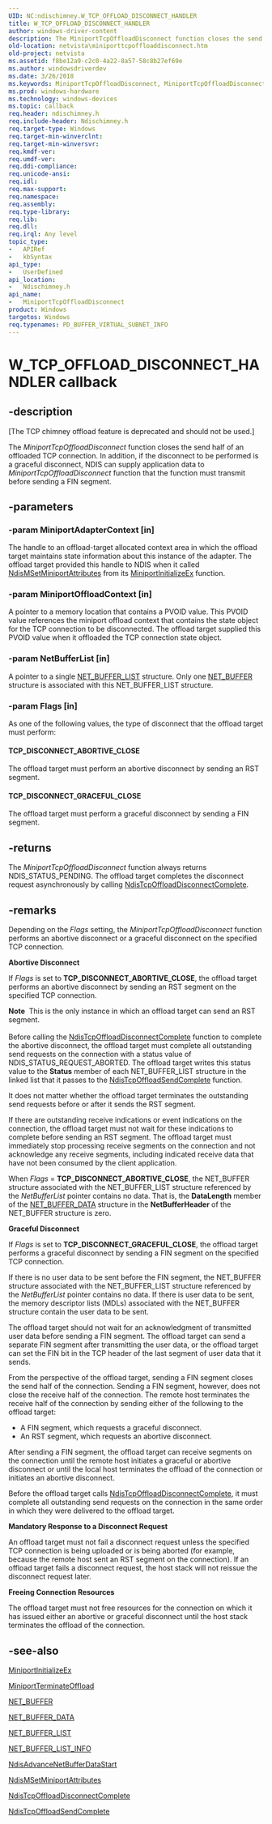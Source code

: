 ```yaml
---
UID: NC:ndischimney.W_TCP_OFFLOAD_DISCONNECT_HANDLER
title: W_TCP_OFFLOAD_DISCONNECT_HANDLER
author: windows-driver-content
description: The MiniportTcpOffloadDisconnect function closes the send half of an offloaded TCP connection.
old-location: netvista\miniporttcpoffloaddisconnect.htm
old-project: netvista
ms.assetid: f8be12a9-c2c0-4a22-8a57-58c8b27ef69e
ms.author: windowsdriverdev
ms.date: 3/26/2018
ms.keywords: MiniportTcpOffloadDisconnect, MiniportTcpOffloadDisconnect callback function [Network Drivers Starting with Windows Vista], W_TCP_OFFLOAD_DISCONNECT_HANDLER, ndischimney/MiniportTcpOffloadDisconnect, netvista.miniporttcpoffloaddisconnect, tcp_chim_miniport_func_70f2c816-ff74-4297-9d87-50c983a03f2d.xml
ms.prod: windows-hardware
ms.technology: windows-devices
ms.topic: callback
req.header: ndischimney.h
req.include-header: Ndischimney.h
req.target-type: Windows
req.target-min-winverclnt: 
req.target-min-winversvr: 
req.kmdf-ver: 
req.umdf-ver: 
req.ddi-compliance: 
req.unicode-ansi: 
req.idl: 
req.max-support: 
req.namespace: 
req.assembly: 
req.type-library: 
req.lib: 
req.dll: 
req.irql: Any level
topic_type:
-	APIRef
-	kbSyntax
api_type:
-	UserDefined
api_location:
-	Ndischimney.h
api_name:
-	MiniportTcpOffloadDisconnect
product: Windows
targetos: Windows
req.typenames: PD_BUFFER_VIRTUAL_SUBNET_INFO
---
```


# W_TCP_OFFLOAD_DISCONNECT_HANDLER callback


## -description


<p class="CCE_Message">[The TCP chimney offload feature is deprecated and should not be used.]

The 
  <i>MiniportTcpOffloadDisconnect</i> function closes the send half of an offloaded TCP connection. In
  addition, if the disconnect to be performed is a graceful disconnect, NDIS can supply application data to 
  <i>MiniportTcpOffloadDisconnect</i> function that the function must transmit before sending a FIN
  segment.


## -parameters




### -param MiniportAdapterContext [in]

The handle to an offload-target allocated context area in which the offload target maintains state
     information about this instance of the adapter. The offload target provided this handle to NDIS when it
     called 
     <a href="https://msdn.microsoft.com/861626af-23ea-40dc-a91a-7da42d4b0a1c">
     NdisMSetMiniportAttributes</a> from its 
     <a href="https://msdn.microsoft.com/b146fa81-005b-4a6c-962d-4cb023ea790e">
     MiniportInitializeEx</a> function.


### -param MiniportOffloadContext [in]

A pointer to a memory location that contains a PVOID value. This PVOID value references the
     miniport offload context that contains the state object for the TCP connection to be disconnected. The
     offload target supplied this PVOID value when it offloaded the TCP connection state object.


### -param NetBufferList [in]

A pointer to a single 
     <a href="https://msdn.microsoft.com/library/windows/hardware/ff568388">NET_BUFFER_LIST</a> structure. Only one 
     <a href="https://msdn.microsoft.com/library/windows/hardware/ff568376">NET_BUFFER</a> structure is associated with this
     NET_BUFFER_LIST structure.


### -param Flags [in]

As one of the following values, the type of disconnect that the offload target must perform:
     





#### TCP_DISCONNECT_ABORTIVE_CLOSE

The offload target must perform an abortive disconnect by sending an RST segment.



#### TCP_DISCONNECT_GRACEFUL_CLOSE

The offload target must perform a graceful disconnect by sending a FIN segment.


## -returns



The 
     <i>MiniportTcpOffloadDisconnect</i> function always returns NDIS_STATUS_PENDING. The offload target
     completes the disconnect request asynchronously by calling 
     <a href="https://msdn.microsoft.com/e862d9fe-a60c-4397-95ce-62aa1ef17eae">
     NdisTcpOffloadDisconnectComplete</a>.




## -remarks



Depending on the 
    <i>Flags</i> setting, the 
    <i>MiniportTcpOffloadDisconnect</i> function performs an abortive disconnect or a graceful disconnect on
    the specified TCP connection.

<b>Abortive Disconnect</b>

If 
    <i>Flags</i> is set to 
    <b>TCP_DISCONNECT_ABORTIVE_CLOSE</b>, the offload target performs an abortive disconnect by sending an
    RST segment on the specified TCP connection.

<div class="alert"><b>Note</b>  This is the only instance in which an offload target can send an RST
    segment.</div>
<div> </div>
Before calling the 
    <a href="https://msdn.microsoft.com/e862d9fe-a60c-4397-95ce-62aa1ef17eae">
    NdisTcpOffloadDisconnectComplete</a> function to complete the abortive disconnect, the offload target
    must complete all outstanding send requests on the connection with a status value of
    NDIS_STATUS_REQUEST_ABORTED. The offload target writes this status value to the 
    <b>Status</b> member of each NET_BUFFER_LIST structure in the linked list that it passes to the 
    <a href="https://msdn.microsoft.com/1689b6f9-88f3-456f-9a7c-c6b4e76cb336">
    NdisTcpOffloadSendComplete</a> function.

It does not matter whether the offload target terminates the outstanding send requests before or after
    it sends the RST segment.

If there are outstanding receive indications or event indications on the connection, the offload
    target must not wait for these indications to complete before sending an RST segment. The offload target
    must immediately stop processing receive segments on the connection and not acknowledge any receive
    segments, including indicated receive data that have not been consumed by the client application.

When 
    <i>Flags</i> =
    <b>TCP_DISCONNECT_ABORTIVE_CLOSE</b>, the NET_BUFFER structure associated with the NET_BUFFER_LIST structure referenced by the 
    <i>NetBufferList</i> pointer contains no data. That is, the 
    <b>DataLength</b> member of the 
    <a href="https://msdn.microsoft.com/library/windows/hardware/ff568381">NET_BUFFER_DATA</a> structure in the 
    <b>NetBufferHeader</b> of the NET_BUFFER structure is zero.

<b>Graceful Disconnect</b>

If 
    <i>Flags</i> is set to 
    <b>TCP_DISCONNECT_GRACEFUL_CLOSE</b>, the offload target performs a graceful disconnect by sending a FIN
    segment on the specified TCP connection.

If there is no user data to be sent before the FIN segment, the NET_BUFFER structure associated with
    the NET_BUFFER_LIST structure referenced by the 
    <i>NetBufferList</i> pointer contains no data. If there is user data to be sent, the memory descriptor
    lists (MDLs) associated with the NET_BUFFER structure contain the user data to be sent.

The offload target should not wait for an acknowledgment of transmitted user data before sending a FIN
    segment. The offload target can send a separate FIN segment after transmitting the user data, or the
    offload target can set the FIN bit in the TCP header of the last segment of user data that it sends.

From the perspective of the offload target, sending a FIN segment closes the send half of the
    connection. Sending a FIN segment, however, does not close the receive half of the connection. The remote
    host terminates the receive half of the connection by sending either of the following to the offload
    target:

<ul>
<li>
A FIN segment, which requests a graceful disconnect.

</li>
<li>
An RST segment, which requests an abortive disconnect.

</li>
</ul>
After sending a FIN segment, the offload target can receive segments on the connection until the
    remote host initiates a graceful or abortive disconnect or until the local host terminates the offload of
    the connection or initiates an abortive disconnect.

Before the offload target calls 
    <a href="https://msdn.microsoft.com/e862d9fe-a60c-4397-95ce-62aa1ef17eae">
    NdisTcpOffloadDisconnectComplete</a>, it must complete all outstanding send requests on the connection
    in the same order in which they were delivered to the offload target.

<b>Mandatory Response to a Disconnect Request
    </b>

An offload target must not fail a disconnect request unless the specified TCP connection is being
    uploaded or is being aborted (for example, because the remote host sent an RST segment on the
    connection). If an offload target fails a disconnect request, the host stack will not reissue the
    disconnect request later.

<b>Freeing Connection Resources
    </b>

The offload target must not free resources for the connection on which it has issued either an
    abortive or graceful disconnect until the host stack terminates the offload of the connection.




## -see-also




<a href="https://msdn.microsoft.com/b146fa81-005b-4a6c-962d-4cb023ea790e">MiniportInitializeEx</a>



<a href="https://msdn.microsoft.com/1b808e3c-2d64-44c9-88d3-0a0311e1dc99">MiniportTerminateOffload</a>



<a href="https://msdn.microsoft.com/library/windows/hardware/ff568376">NET_BUFFER</a>



<a href="https://msdn.microsoft.com/library/windows/hardware/ff568381">NET_BUFFER_DATA</a>



<a href="https://msdn.microsoft.com/library/windows/hardware/ff568388">NET_BUFFER_LIST</a>



<a href="https://msdn.microsoft.com/library/windows/hardware/ff568401">NET_BUFFER_LIST_INFO</a>



<a href="https://msdn.microsoft.com/49b69282-137d-4bb5-92f5-4d27cedbb6d4">
   NdisAdvanceNetBufferDataStart</a>



<a href="https://msdn.microsoft.com/library/windows/hardware/ff563672">NdisMSetMiniportAttributes</a>



<a href="https://msdn.microsoft.com/e862d9fe-a60c-4397-95ce-62aa1ef17eae">
   NdisTcpOffloadDisconnectComplete</a>



<a href="https://msdn.microsoft.com/library/windows/hardware/ff564609">NdisTcpOffloadSendComplete</a>
 

 

